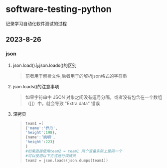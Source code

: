 # software-testing-python
记录学习自动化软件测试的过程
## 2023-8-26
### json
1. json.load()与json.loads()的区别
    >前者用于解析文件,后者用于的解析json格式的字符串
2. json.loads()的注意事项
    >如果字符串中 JSON 对象之间没有逗号分隔，或者没有包含在一个数组（[]）中，就会导致 "Extra data" 错误
3. 深拷贝
    > ``````python
    > team1 =[
    > {'name':'乔丹',
    > 'height':198},
    > {name':‘姚明',
    > 'height':223}
    > ]
    > #如果直接使用team2 = team1 两个变量实际上是同一个
    > #可以使用以下方式进行深拷贝
    > team2 = json.loads(json.dumps(team1))